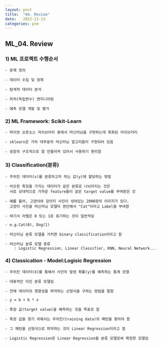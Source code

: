 ```yaml
---
layout: post
title:  "04. Review"
date:   2022-12-13
categories: psm
---
```


## ML_04. Review

### 1) ML 프로젝트 수행순서
    
    - 문제 정의
    
    - 데이터 수집 및 정제
    
    - 탐색적 데이터 분석
    
    - 피처(독립변수) 엔지니어링
    
    - 예측 모델 개발 및 평가

### 2) ML Framework: Scikit-Learn
    
    - 파이썬 오픈소스 라이브러리 중에서 머신러닝을 구현하는데 특화된 라이브러리
    
    - sklearn은 거의 대부분의 머신러닝 알고리즘이 구현되어 있음
    
    - 굉장히 구조적으로 잘 만들어져 있어서 사용하기 편리함

### 3) Classification(분류)
    
    - 주어진 데이터(x)를 분류하고자 하는 값(y)에 할당하는 방법
    
    - 비슷한 특징을 가지는 데이터가 같은 분류로 나뉘어지는 것은 
      서로 상대적으로 가까운 feature들이 같은 target value를 부여받은 것
    
    - 예를 들어, 고양아와 강아지 사진이 섞여있는 2000장의 이미지가 있다. 
      고양이 사진을 머신러닝 모델이 판단해서 "Cat"이라고 Label을 부여함
    
    - 여기서 라벨은 0 또는 1로 표기하는 것이 일반적임
    
    - e.g.Cat(0), Dog(1)
    
    - 머신러닝 분류 모델을 거치면 binary classification이라고 함
    
    - 머신러닝 분류 모델 종류
        : Logistic Regression, Linear Classifier, KNN, Neural Network...

### 4) Classication - Model:Logisic Regression

    - 주어진 데이터(X)를 통해서 사건의 발생 확률(y)를 예측하는 통계 모델

    - 대표적인 이진 분류 모델임

    - 전체 데이터의 경향성을 파악하는 선형식을 구하는 방법을 말함

    - y = b + b * x

    - 특정 값(target value)을 예측하는 것을 목표로 함

    - 특정 값을 찾기 위해서는 주어진(training data)의 패턴을 찾아야 함

    - 그 패턴을 선형식으로 파악하는 것이 Linear Regression이라고 함

    - Logistic Regression은 Linear Regression을 분류 모델로써 확장한 모델임